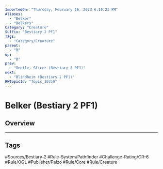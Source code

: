 ```yaml
---
ImportedOn: "Thursday, February 16, 2023 6:10:23 PM"
Aliases:
  - "Belker"
  - "Belkers"
Category: "Creature"
Suffix: "Bestiary 2 PF1"
Tags:
  - "Category/Creature"
parent:
  - "B"
up:
  - "B"
prev:
  - "Beetle, Slicer (Bestiary 2 PF1)"
next:
  - "Blindheim (Bestiary 2 PF1)"
RWtopicId: "Topic_10350"
---
```

# Belker (Bestiary 2 PF1)
## Overview

---
## Tags
#Sources/Bestiary-2 #Rule-System/Pathfinder #Challenge-Rating/CR-6 #Rule/OGL #Publisher/Paizo #Rule/Core #Rule/Creature

